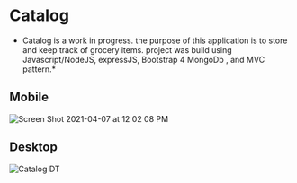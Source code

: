# Catalog

* Catalog is a work in progress. the purpose of this application is to store and keep track of grocery items. project was build using Javascript/NodeJS, expressJS, Bootstrap 4 MongoDb , and MVC pattern.* 

## Mobile ##
 ![Screen Shot 2021-04-07 at 12 02 08 PM](https://user-images.githubusercontent.com/62628610/119379936-10e8c400-bc8e-11eb-80cd-34569912337d.png)


## Desktop ## 
![Catalog DT](https://user-images.githubusercontent.com/62628610/119380013-2cec6580-bc8e-11eb-99a2-b57763b8b12c.png)



